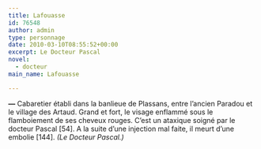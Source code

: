 ```yaml
---
title: Lafouasse
id: 76548
author: admin
type: personnage
date: 2010-03-10T08:55:52+00:00
excerpt: Le Docteur Pascal
novel:
  - docteur
main_name: Lafouasse

---
```

**—** Cabaretier établi dans la banlieue de Plassans, entre l&rsquo;ancien Paradou et le village des Artaud. Grand et fort, le visage enflammé sous le flamboiement de ses cheveux rouges. C&rsquo;est un ataxique soigné par le docteur Pascal [54]. A la suite d&rsquo;une injection mal faite, il meurt d&rsquo;une embolie [144]. _(Le Docteur Pascal.)_